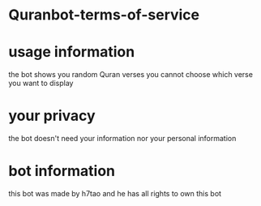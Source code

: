 # Quranbot-terms-of-service 


# usage information
the bot shows you random Quran verses you cannot choose which verse you want to display 

# your privacy
the bot doesn't need your information nor your personal information 

# bot information
this bot was made by h7tao and he has all rights to own this bot 

